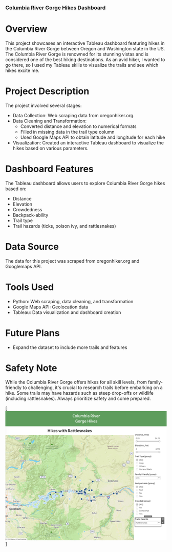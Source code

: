 ### Columbia River Gorge Hikes Dashboard

# Overview

This project showcases an interactive Tableau dashboard featuring hikes in the Columbia River Gorge between Oregon and Washington state in the US. The Columbia River Gorge is renowned for its stunning vistas and is considered one of the best hiking destinations. As an avid hiker, I wanted to go there, so I used my Tableau skills to visualize the trails and see which hikes excite me. 

# Project Description
The project involved several stages:

- Data Collection: Web scraping data from oregonhiker.org.
- Data Cleaning and Transformation:
  - Converted distance and elevation to numerical formats
  - Filled in missing data in the trail type column
  - Used Google Maps API to obtain latitude and longitude for each hike
- Visualization: Created an interactive Tableau dashboard to visualize the hikes based on various parameters.

# Dashboard Features
The Tableau dashboard allows users to explore Columbia River Gorge hikes based on:
- Distance
- Elevation
- Crowdedness
- Backpack-ability
- Trail type
- Trail hazards (ticks, poison ivy, and rattlesnakes)

# Data Source
The data for this project was scraped from oregonhiker.org and Googlemaps API.

# Tools Used

- Python: Web scraping, data cleaning, and transformation
- Google Maps API: Geolocation data
- Tableau: Data visualization and dashboard creation

# Future Plans

- Expand the dataset to include more trails and features

# Safety Note
While the Columbia River Gorge offers hikes for all skill levels, from family-friendly to challenging, it's crucial to research trails before embarking on a hike. Some trails may have hazards such as steep drop-offs or wildlife (including rattlesnakes). Always prioritize safety and come prepared.



[![](Screenshot.png)]
